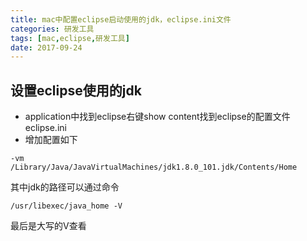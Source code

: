 ```yaml
---
title: mac中配置eclipse启动使用的jdk，eclipse.ini文件
categories: 研发工具
tags: [mac,eclipse,研发工具]
date: 2017-09-24
---
```

## 设置eclipse使用的jdk
* application中找到eclipse右键show content找到eclipse的配置文件eclipse.ini
* 增加配置如下  
```
-vm
/Library/Java/JavaVirtualMachines/jdk1.8.0_101.jdk/Contents/Home
```

其中jdk的路径可以通过命令
```
/usr/libexec/java_home -V
```
最后是大写的V查看


